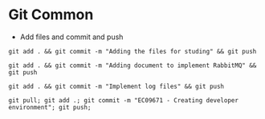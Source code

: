 # Git Common

- Add files and commit and push

```shell
git add . && git commit -m "Adding the files for studing" && git push

git add . && git commit -m "Adding document to implement RabbitMQ" && git push

git add . && git commit -m "Implement log files" && git push

```

```shell
git pull; git add .; git commit -m "EC09671 - Creating developer environment"; git push;
```
